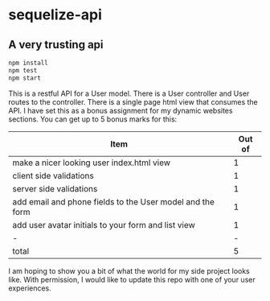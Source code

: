 # sequelize-api
## A very trusting api

```bash
npm install
npm test
npm start
```

This is a restful API for a User model. There is a User controller and User routes to the controller. There is a single page html view that consumes the API. I have set this as a bonus assignment for my dynamic websites sections. You can get up to 5 bonus marks for this:

|Item|Out of|
|-|-|
|make a nicer looking user index.html view|1|
|client side validations|1|
|server side validations|1|
|add email and phone fields to the User model and the form|1|
|add user avatar initials to your form and list view|1|
|-|-|
|total|5|

I am hoping to show you a bit of what the world for my side project looks like. With permission, I would like to update this repo with one of your user experiences.